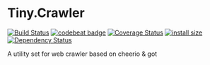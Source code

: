 
# Tiny.Crawler
[![Build Status](https://travis-ci.org/xuewuli/Tiny.Crawler.svg?branch=master)](https://travis-ci.org/xuewuli/Tiny.Crawler)
[![codebeat badge](https://codebeat.co/badges/d99601a9-60e6-4691-9d84-5a32b7246914)](https://codebeat.co/projects/github-com-xuewuli-tiny-crawler-master)
[![Coverage Status](https://coveralls.io/repos/github/xuewuli/Tiny.Crawler/badge.svg?branch=master)](https://coveralls.io/github/xuewuli/Tiny.Crawler?branch=master)
[![install size](https://packagephobia.now.sh/badge?p=tiny-crawler)](https://packagephobia.now.sh/result?p=tiny-crawler)
[![Dependency Status](https://david-dm.org/xuewuli/Tiny.Crawler/status.svg)](https://david-dm.org/xuewuli/Tiny.Crawler)


A utility set for web crawler based on cheerio & got
